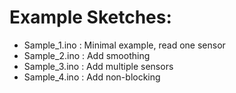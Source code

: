 # Example Sketches:
- Sample_1.ino : Minimal example, read one sensor
- Sample_2.ino : Add smoothing
- Sample_3.ino : Add multiple sensors
- Sample_4.ino : Add non-blocking 
